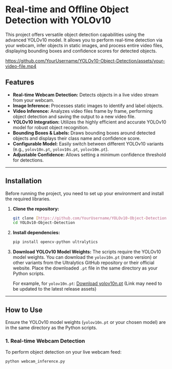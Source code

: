 # Real-time and Offline Object Detection with YOLOv10

This project offers versatile object detection capabilities using the advanced YOLOv10 model. It allows you to perform real-time detection via your webcam, infer objects in static images, and process entire video files, displaying bounding boxes and confidence scores for detected objects.

https://github.com/YourUsername/YOLOv10-Object-Detection/assets/your-video-file.mp4

## Features

* **Real-time Webcam Detection:** Detects objects in a live video stream from your webcam.
* **Image Inference:** Processes static images to identify and label objects.
* **Video Inference:** Analyzes video files frame by frame, performing object detection and saving the output to a new video file.
* **YOLOv10 Integration:** Utilizes the highly efficient and accurate YOLOv10 model for robust object recognition.
* **Bounding Boxes & Labels:** Draws bounding boxes around detected objects and displays their class name and confidence score.
* **Configurable Model:** Easily switch between different YOLOv10 variants (e.g., `yolov10n.pt`, `yolov10s.pt`, `yolov10m.pt`).
* **Adjustable Confidence:** Allows setting a minimum confidence threshold for detections.

---

## Installation

Before running the project, you need to set up your environment and install the required libraries.

1.  **Clone the repository:**
    ```bash
    git clone [https://github.com/YourUsername/YOLOv10-Object-Detection.git](https://github.com/YourUsername/YOLOv10-Object-Detection.git)
    cd YOLOv10-Object-Detection
    ```

2.  **Install dependencies:**
    ```bash
    pip install opencv-python ultralytics
    ```

3.  **Download YOLOv10 Model Weights:**
    The scripts require the YOLOv10 model weights. You can download the `yolov10n.pt` (nano version) or other variants from the Ultralytics GitHub repository or their official website. Place the downloaded `.pt` file in the same directory as your Python scripts.

    For example, for `yolov10n.pt`:
    [Download yolov10n.pt](https://github.com/ultralytics/assets/releases/download/v8.2.0/yolov10n.pt) (Link may need to be updated to the latest release assets)

---

## How to Use

Ensure the YOLOv10 model weights (`yolov10n.pt` or your chosen model) are in the same directory as the Python scripts.

### 1. Real-time Webcam Detection

To perform object detection on your live webcam feed:

```bash
python webcam_inference.py
